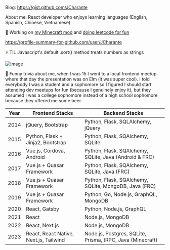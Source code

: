 Blog: https://gist.github.com/JCharante

About me: React developer who enjoys learning languages (English, Spanish, Chinese, Vietnamese)

🔭 Working on [my Minecraft mod](https://github.com/JCharante/minecraft-mod) and [doing leetcode for fun](https://leetcode.com/JCharante/)

https://profile-summary-for-github.com/user/JCharante

⚡ TIL Javascript's default .sort() method treats numbers as strings

![image](https://user-images.githubusercontent.com/13973198/89717086-05d3da00-d981-11ea-9cc8-693f73691fd3.png)


💬 Funny trivia about me, when I was 15 I went to a local frontend meetup where that day the presentation was on Elm (it was super cool). I told everybody I was a student and a sophomore so I figured I should start attending dev meetups for fun (because I genuinely enjoy it), but they assumed I was a college sophomore instead of a high school sophomore because they offered me some beer. <!-- School ended at 3pm and the meetups didn't start until 7-8pm (after work hours) so I didn't go again because I didn't want to sit around 4 hours. In hindsight I could have chilled at the library. -->


| Year | Frontend Stacks                 | Backend Stacks                                               |
|------|---------------------------------|--------------------------------------------------------------|
| 2014 | jQuery, Bootstrap               | Python, Flask, SQLAlchemy, jQuery                            |
| 2015 | Python, Flask + Jinja2, Bootstrap | Python, Flask, SQAlchemy, SQLite                           |
| 2016 | Vue.js, Cordova, Android        | Python, Flask, SQAlchemy, SQLite, Java (Android & FRC)       |
| 2017 | Vue.js + Quasar Framework       | Python, Flask, SQAlchemy, SQLite, Java (FRC)                 |
| 2018 | Vue.js + Quasar Framework       | Python, Flask, SQAlchemy, SQLite, MongoDB, Java (FRC)        |
| 2019 | Vue.js + Quasar Framework       | Python, Go, Node.js, GraphQL, MongoDB                        |
| 2020 | React, Gatsby                   | Python, Node.js, GraphQL                                     |
| 2021 | React                           | Node.js, MongoDB                                             |
| 2022 | React, Next.js                  | Node.js, MongoDB                                             |
| 2023 | React, React Native, Next.js, Tailwind | Node.js, Postgres, SQLite, Prisma, tRPC, Java (Minecraft)  |


<!--

Here are some ideas to get you started:

- 🔭 I’m currently working on ...
- 🌱 I’m currently learning ...
- 👯 I’m looking to collaborate on ...
- 🤔 I’m looking for help with ...
- 💬 Ask me about ...
- 📫 How to reach me: ...
- 😄 Pronouns: ...
- ⚡ Fun fact: ...
-->
